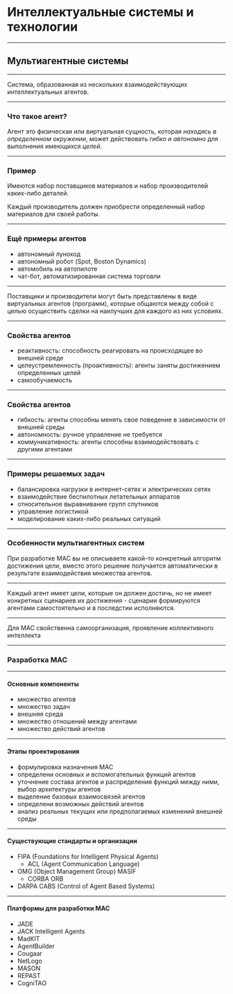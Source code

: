 <style type="text/css">
.reveal h1 {
  font-size: 2em;
}
</style>

# Интеллектуальные системы и технологии

---

## Мультиагентные системы

---

Система, образованная из нескольких взаимодействующих интеллектуальных агентов.

----

### Что такое агент?

Агент это физическая или виртуальная сущность, которая _находясь в определенном окружении_, может действовать _гибко_ и _автономно_ для выполнения имеющихся _целей_.

----

### Пример

Имеются набор поставщиков материалов и набор производителей каких-либо деталей.

Каждый производитель должен приобрести определенный набор материалов для своей работы.

----

### Ещё примеры агентов

- автономный луноход
- автономный робот (Spot, Boston Dynamics)
- автомобиль на автопилоте
- чат-бот, автоматизированная система торговли

----

Поставщики и производители могут быть представлены в виде виртуальных агентов (программ), которые общаются между собой с целью осуществить сделки на наилучших для каждого из них условиях.

----

### Свойства агентов

- реактивность: способность реагировать на происходящее во внешней среде
- целеустремленность (проактивность): агенты заняты достижением определенных целей
- самообучаемость

---

### Свойства агентов

- гибкость: агенты способны менять свое поведение в зависимости от внешней среды
- автономность: ручное управление не требуется
- коммуникативность: агенты способны взаимодействовать с другими агентами

----

### Примеры решаемых задач

- балансировка нагрузки в интернет-сетях и электрических сетях
- взаимодействие беспилотных летательных аппаратов
- относительное выравнивание групп спутников
- управление логистикой
- моделирование каких-либо реальных ситуаций

---

### Особенности мультиагентных систем

При разработке МАС вы не описываете какой-то конкретный алгоритм достижения цели, вместо этого решение получается автоматически в результате взаимодействия множества агентов.

----

Каждый агент имеет цели, которые он должен достичь, но не имеет конкретных сценариев их достижения - сценарии формируются агентами самостоятельно и в последстии исполняются.

----

Для МАС свойственна самоорганизация, проявление коллективного интеллекта

---

### Разработка МАС

----

#### Основные компоненты

- множество агентов
- множество задач
- внешняя среда
- множество отношений между агентами
- множество действий агентов

----

#### Этапы проектирования

- формулировка назначения МАС
- определени основных и вспомогательных функций агентов
- уточнение состава агентов и распределения функций между ними, выбор архитектуры агентов
- выделение базовых взаимосвязей агентов
- определени возможных действий агентов
- анализ реальных текущих или предполагаемых изменений внешней среды

----

#### Существующие стандарты и организации

- FIPA (Foundations for Intelligent Physical Agents)
  - ACL (Agent Communication Language)
- OMG (Object Management Group) MASIF
  - CORBA ORB
- DARPA CABS (Control of Agent Based Systems)

----

#### Платформы для разработки МАС

- JADE
- JACK Intelligent Agents
- MadKIT
- AgentBuilder
- Cougaar
- NetLogo
- MASON
- REPAST
- CogniTAO